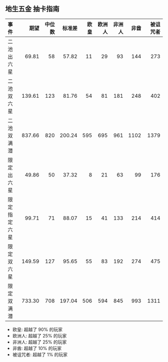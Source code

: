
## 地生五金 抽卡指南




| 事件         |   期望 | 中位数 | 标准差 | 欧皇 | 欧洲人 | 非洲人 | 非酋 | 被诅咒者 |
| :----------- | -----: | -----: | -----: | ---: | -----: | -----: | ---: | -------: |
| 二池出六星   |  69.81 |     58 |  57.82 |   11 |     29 |     93 |  144 |      273 |
| 二池双六星   | 139.61 |    123 |  81.76 |   54 |     81 |    181 |  248 |      402 |
| 二池双满潜   | 837.66 |    820 | 200.24 |  595 |    695 |    961 | 1102 |     1379 |
| 限定出六星   |  49.86 |     50 |  37.32 |    8 |     21 |     63 |   99 |      176 |
| 限定指定六星 |  99.71 |     71 |  88.07 |   15 |     41 |    133 |  214 |      414 |
| 限定双六星   | 149.59 |    127 |  95.65 |   55 |     83 |    192 |  274 |      475 |
| 限定双满潜   | 733.30 |    708 | 197.04 |  506 |    594 |    845 |  993 |     1311 |

- 欧皇: 超越了 90% 的玩家
- 欧洲人: 超越了 25% 的玩家
- 非洲人: 超越了 25% 的玩家
- 非酋: 超越了 10% 的玩家
- 被诅咒者: 超越了 1% 的玩家